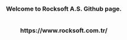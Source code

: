 <h3 align="center">Welcome to Rocksoft A.S. Github page.</h3>
<img align="center" src="./Rocksoft-Gorseller/rock-logo-small_Çalişma-Yüzeyi-1.png/600/300" alt="">

<h3 align="center">https://www.rocksoft.com.tr/</h3>
<p align="left">
</p>
